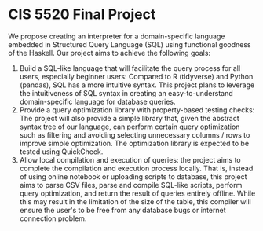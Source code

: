 # CIS 5520 Final Project

We propose creating an interpreter for a domain-specific language embedded in Structured Query Language (SQL) using functional goodness of the Haskell. Our project aims to achieve the following goals:

1. Build a SQL-like language that will facilitate the query process for all users, especially beginner users: Compared to R (tidyverse) and Python (pandas), SQL has a more intuitive syntax. This project plans to leverage the intuitiveness of SQL syntax in creating an easy-to-understand domain-specific language for database queries.
2. Provide a query optimization library with property-based testing checks: The project will also provide a simple library that, given the abstract syntax tree of our language, can perform certain query optimization such as filtering and avoiding selecting unnecessary columns / rows to improve simple optimization. The optimization library is expected to be tested using QuickCheck.
3. Allow local compilation and execution of queries: the project aims to complete the compilation and execution process locally. That is, instead of using online notebook or uploading scripts to database, this project aims to parse CSV files, parse and compile SQL-like scripts, perform query optimization, and return the result of queries entirely offline. While this may result in the limitation of the size of the table, this compiler will ensure the user's to be free from any database bugs or internet connection problem.
